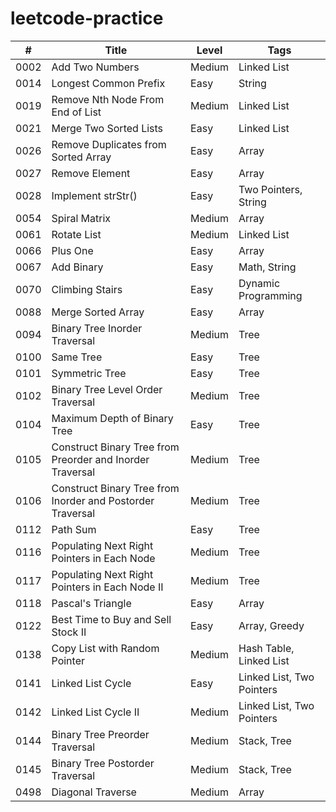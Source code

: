 # leetcode-practice

| #  | Title | Level | Tags |
|----| ----- | ----- | ---- |
|0002|Add Two Numbers|Medium|Linked List|
|0014|Longest Common Prefix|Easy|String|
|0019|Remove Nth Node From End of List|Medium|Linked List|
|0021|Merge Two Sorted Lists|Easy|Linked List|
|0026|Remove Duplicates from Sorted Array|Easy|Array|
|0027|Remove Element|Easy|Array|
|0028|Implement strStr()|Easy|Two Pointers, String|
|0054|Spiral Matrix|Medium|Array|
|0061|Rotate List|Medium|Linked List|
|0066|Plus One|Easy|Array|
|0067|Add Binary|Easy|Math, String|
|0070|Climbing Stairs|Easy|Dynamic Programming|
|0088|Merge Sorted Array|Easy|Array|
|0094|Binary Tree Inorder Traversal|Medium|Tree|
|0100|Same Tree|Easy|Tree|
|0101|Symmetric Tree|Easy|Tree|
|0102|Binary Tree Level Order Traversal|Medium|Tree|
|0104|Maximum Depth of Binary Tree|Easy|Tree|
|0105|Construct Binary Tree from Preorder and Inorder Traversal|Medium|Tree|
|0106|Construct Binary Tree from Inorder and Postorder Traversal|Medium|Tree|
|0112|Path Sum|Easy|Tree|
|0116|Populating Next Right Pointers in Each Node|Medium|Tree|
|0117|Populating Next Right Pointers in Each Node II|Medium|Tree|
|0118|Pascal's Triangle|Easy|Array|
|0122|Best Time to Buy and Sell Stock II|Easy|Array, Greedy|
|0138|Copy List with Random Pointer|Medium|Hash Table, Linked List|
|0141|Linked List Cycle|Easy|Linked List, Two Pointers|
|0142|Linked List Cycle II|Medium|Linked List, Two Pointers|
|0144|Binary Tree Preorder Traversal|Medium|Stack, Tree|
|0145|Binary Tree Postorder Traversal|Medium|Stack, Tree|
|0498|Diagonal Traverse|Medium|Array|